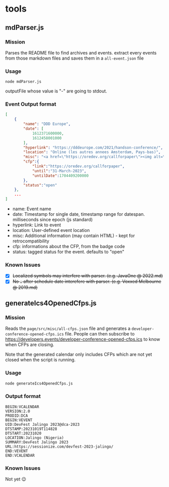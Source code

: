 # tools
## mdParser.js
### Mission
Parses the README file to find archives and events. extract every events from those markdown files and saves them in a `all-event.json` file
### Usage
```
node mdParser.js 
```
outputFile whose value is "-" are going to stdout.

### Event Output format
```json
[
	{
		"name": "DDD Europe",
		"date": [
			1612371600000,
			1612458001000
		],
		"hyperlink": "https://dddeurope.com/2021/handson-conference/",
		"location": "Online (les autres annees Amsterdam, Pays-bas)",
		"misc": "<a href=\"https://oredev.org/callforpaper\"><img alt=\"CFP Oredev malmo 2023\" src=\"https://img.shields.io/static/v1?label=CFP&message=until%2031-March-2023&color=red\"></a>",
		"cfp":{
			"link":"https://oredev.org/callforpaper",
			"until":"31-March-2023",
			"untilDate":1704409200000
		},
		"status":"open"
	},
	...
]
```
 - name: Event name
 - date: Timestamp for single date, timestamp range for datespan. milliseconds since epoch (js standard)
 - hyperlink: Link to event
 - location: User-defined event location
 - misc: Additional information (may contain HTML) - kept for retrocompatibility
 - cfp: informations about the CFP, from the badge code
 - status: tagged status for the event. defaults to "open"

### Known Issues
 - [x] ~~Localized symbols may interfere with parser. (e.g. JavaOne @ 2022.md)~~
 - [x] ~~No `:` after schedule date interefere with parser. (e.g. Voxxed Melbourne @ 2019.md)~~

## generateIcs4OpenedCfps.js

### Mission

Reads the `page/src/misc/all-cfps.json` file and generates a `developer-conference-opened-cfps.ics` file. People can then subscribe to https://developers.events/developer-conference-opened-cfps.ics to know when CFPs are closing.

Note that the generated calendar only includes CFPs which are not yet closed when the script is running.

### Usage

```sh
node generateIcs4OpenedCfps.js  
```

### Output format

```ics
BEGIN:VCALENDAR
VERSION:2.0
PRODID:DCA
BEGIN:VEVENT
UID:DevFest Jalingo 2023@dca-2023
DTSTAMP:20231019T114828
DTSTART:20231020
LOCATION:Jalingo (Nigeria)
SUMMARY:DevFest Jalingo 2023
URL:https://sessionize.com/devfest-2023-jalingo/
END:VEVENT
END:VCALENDAR
```

### Known Issues

Not yet 😉
